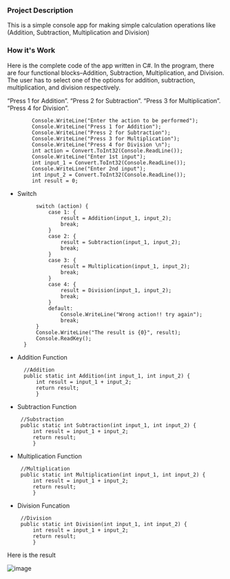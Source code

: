 ### Project Description ###
This is a simple console app for making simple calculation operations like (Addition, Subtraction, Multiplication and Division)

### How it's Work ###
Here is the complete code of the app written in C#. In the program, there are four functional blocks–Addition, Subtraction, Multiplication, and Division. The user has to select one of the options for addition, subtraction, multiplication, and division respectively.

“Press 1 for Addition”.
“Press 2 for Subtraction”.
“Press 3 for Multiplication”.
“Press 4 for Division”.

            Console.WriteLine("Enter the action to be performed");  
            Console.WriteLine("Press 1 for Addition");  
            Console.WriteLine("Press 2 for Subtraction");  
            Console.WriteLine("Press 3 for Multiplication");  
            Console.WriteLine("Press 4 for Division \n");  
            int action = Convert.ToInt32(Console.ReadLine());  
            Console.WriteLine("Enter 1st input");  
            int input_1 = Convert.ToInt32(Console.ReadLine());  
            Console.WriteLine("Enter 2nd input");  
            int input_2 = Convert.ToInt32(Console.ReadLine());  
            int result = 0;  
            
* Switch

            switch (action) {  
                case 1: {  
                    result = Addition(input_1, input_2);  
                    break;  
                }  
                case 2: {  
                    result = Subtraction(input_1, input_2);  
                    break;  
                }  
                case 3: {  
                    result = Multiplication(input_1, input_2);  
                    break;  
                }  
                case 4: {  
                    result = Division(input_1, input_2);  
                    break;  
                }  
                default:  
                    Console.WriteLine("Wrong action!! try again");  
                    break;  
            }  
            Console.WriteLine("The result is {0}", result);  
            Console.ReadKey();  
        }  

* Addition Function

        //Addition  
        public static int Addition(int input_1, int input_2) {  
            int result = input_1 + input_2;  
            return result;
            }
            
 * Subtraction Function

        //Substraction  
        public static int Subtraction(int input_1, int input_2) {  
            int result = input_1 + input_2;  
            return result;
            }
            
 * Multiplication Function

        //Multiplication  
        public static int Multiplication(int input_1, int input_2) {  
            int result = input_1 + input_2;  
            return result;
            }
            
 * Division Funcation

        //Division  
        public static int Division(int input_1, int input_2) {  
            int result = input_1 + input_2;  
            return result;  
            }
            
Here is the result

![image](https://user-images.githubusercontent.com/97340280/160282675-fc4d0792-23f3-4aa1-a9b3-90480e28b6f0.png)
